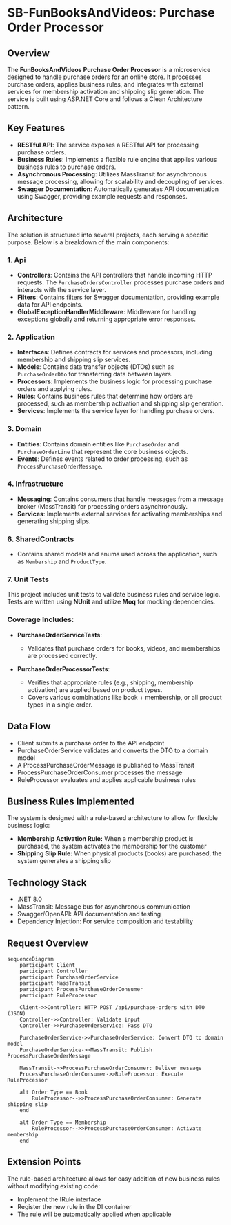 # SB-FunBooksAndVideos: Purchase Order Processor

## Overview
The **FunBooksAndVideos Purchase Order Processor** is a microservice designed to handle purchase orders for an online store. It processes purchase orders, applies business rules, and integrates with external services for membership activation and shipping slip generation. The service is built using ASP.NET Core and follows a Clean Architecture pattern.

## Key Features
- **RESTful API**: The service exposes a RESTful API for processing purchase orders.
- **Business Rules**: Implements a flexible rule engine that applies various business rules to purchase orders.
- **Asynchronous Processing**: Utilizes MassTransit for asynchronous message processing, allowing for scalability and decoupling of services.
- **Swagger Documentation**: Automatically generates API documentation using Swagger, providing example requests and responses.

## Architecture
The solution is structured into several projects, each serving a specific purpose. Below is a breakdown of the main components:

### 1. **Api**
- **Controllers**: Contains the API controllers that handle incoming HTTP requests. The `PurchaseOrdersController` processes purchase orders and interacts with the service layer.
- **Filters**: Contains filters for Swagger documentation, providing example data for API endpoints.
- **GlobalExceptionHandlerMiddleware**: Middleware for handling exceptions globally and returning appropriate error responses.

### 2. **Application**
- **Interfaces**: Defines contracts for services and processors, including membership and shipping slip services.
- **Models**: Contains data transfer objects (DTOs) such as `PurchaseOrderDto` for transferring data between layers.
- **Processors**: Implements the business logic for processing purchase orders and applying rules.
- **Rules**: Contains business rules that determine how orders are processed, such as membership activation and shipping slip generation.
- **Services**: Implements the service layer for handling purchase orders.

### 3. **Domain**
- **Entities**: Contains domain entities like `PurchaseOrder` and `PurchaseOrderLine` that represent the core business objects.
- **Events**: Defines events related to order processing, such as `ProcessPurchaseOrderMessage`.

### 4. **Infrastructure**
- **Messaging**: Contains consumers that handle messages from a message broker (MassTransit) for processing orders asynchronously.
- **Services**: Implements external services for activating memberships and generating shipping slips.

### 6. **SharedContracts**
- Contains shared models and enums used across the application, such as `Membership` and `ProductType`.

### 7. **Unit Tests**

This project includes unit tests to validate business rules and service logic. Tests are written using **NUnit** and utilize **Moq** for mocking dependencies.

### Coverage Includes:
- **PurchaseOrderServiceTests**:
  - Validates that purchase orders for books, videos, and memberships are processed correctly.

- **PurchaseOrderProcessorTests**:
  - Verifies that appropriate rules (e.g., shipping, membership activation) are applied based on product types.
  - Covers various combinations like book + membership, or all product types in a single order.

## Data Flow
- Client submits a purchase order to the API endpoint
- PurchaseOrderService validates and converts the DTO to a domain model
- A ProcessPurchaseOrderMessage is published to MassTransit
- ProcessPurchaseOrderConsumer processes the message
- RuleProcessor evaluates and applies applicable business rules

## Business Rules Implemented
The system is designed with a rule-based architecture to allow for flexible business logic:

- **Membership Activation Rule:** When a membership product is purchased, the system activates the membership for the customer
- **Shipping Slip Rule:** When physical products (books) are purchased, the system generates a shipping slip

## Technology Stack
- .NET 8.0
- MassTransit: Message bus for asynchronous communication
- Swagger/OpenAPI: API documentation and testing
- Dependency Injection: For service composition and testability

## Request Overview
```mermaid
sequenceDiagram
    participant Client
    participant Controller
    participant PurchaseOrderService
    participant MassTransit
    participant ProcessPurchaseOrderConsumer
    participant RuleProcessor

    Client->>Controller: HTTP POST /api/purchase-orders with DTO (JSON)
    Controller->>Controller: Validate input
    Controller->>PurchaseOrderService: Pass DTO

    PurchaseOrderService->>PurchaseOrderService: Convert DTO to domain model
    PurchaseOrderService->>MassTransit: Publish ProcessPurchaseOrderMessage

    MassTransit->>ProcessPurchaseOrderConsumer: Deliver message
    ProcessPurchaseOrderConsumer->>RuleProcessor: Execute RuleProcessor

    alt Order Type == Book
        RuleProcessor-->>ProcessPurchaseOrderConsumer: Generate shipping slip
    end

    alt Order Type == Membership
        RuleProcessor-->>ProcessPurchaseOrderConsumer: Activate membership
    end
```

## Extension Points
The rule-based architecture allows for easy addition of new business rules without modifying existing code:

- Implement the IRule interface
- Register the new rule in the DI container
- The rule will be automatically applied when applicable
